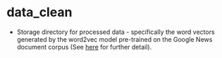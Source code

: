# data_clean
- Storage directory for processed data - specifically the word vectors generated by the word2vec model pre-trained on the Google News document corpus (See [here](https://github.com/mmihaltz/word2vec-GoogleNews-vectors) for further detail). 